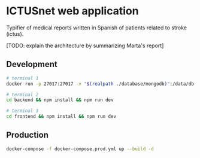 # ICTUSnet web application

Typifier of medical reports written in Spanish of patients related to stroke (ictus).

[TODO: explain the architecture by summarizing Marta's report]

## Development

```bash
# terminal 1
docker run -p 27017:27017 -v "$(realpath ./database/mongodb)":/data/db mongo

# terminal 2
cd backend && npm install && npm run dev

# terminal 3
cd frontend && npm install && npm run dev
```

## Production

```bash
docker-compose -f docker-compose.prod.yml up --build -d
```
